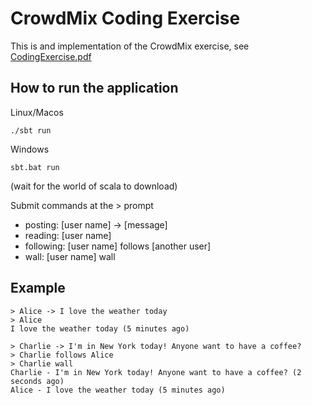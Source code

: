 CrowdMix Coding Exercise
=================

This is and implementation of the CrowdMix exercise, see [CodingExercise.pdf](CodingExercise.pdf)

How to run the application
--------------------------

Linux/Macos

    ./sbt run

Windows

    sbt.bat run

(wait for the world of scala to download)

Submit commands at the > prompt

* posting: [user name] -> [message]
* reading: [user name]
* following: [user name] follows [another user]
* wall: [user name] wall

Example
-------

    > Alice -> I love the weather today
    > Alice
    I love the weather today (5 minutes ago)

    > Charlie -> I'm in New York today! Anyone want to have a coffee?
    > Charlie follows Alice
    > Charlie wall
    Charlie - I'm in New York today! Anyone want to have a coffee? (2 seconds ago)
    Alice - I love the weather today (5 minutes ago)
